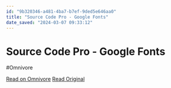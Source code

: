 ```yaml
---
id: "9b320346-a481-4ba7-b7ef-9ded5e646aa0"
title: "Source Code Pro - Google Fonts"
date_saved: "2024-03-07 09:33:12"
---
```


# Source Code Pro - Google Fonts
#Omnivore

[Read on Omnivore](https://omnivore.app/me/source-code-pro-google-fonts-18e184274c3)
[Read Original](https://fonts.google.com/specimen/Source+Code+Pro?classification=Monospace&preview.text=Menlo)

